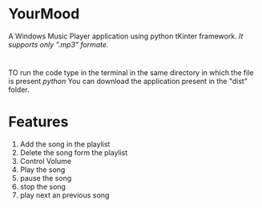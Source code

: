 # YourMood
A Windows Music Player application using python tKinter framework.
*It supports only ".mp3" formate.*
#
TO run the code type in  the terminal in the same directory in which the file is present *python <filename>*
You can download the application present in the "dist" folder.
  
# Features
  1. Add the song in the playlist
  2. Delete the song form the playlist
  3. Control Volume
  4. Play the song
  5. pause the song
  6. stop the song
  7. play next an previous song
